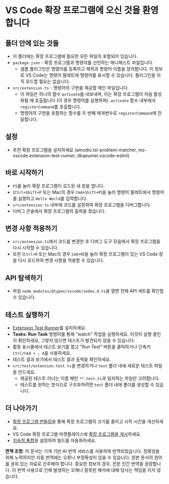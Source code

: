 # VS Code 확장 프로그램에 오신 것을 환영합니다

## 폴더 안에 있는 것들

* 이 폴더에는 확장 프로그램에 필요한 모든 파일이 포함되어 있습니다.
* `package.json` - 확장 프로그램과 명령어를 선언하는 매니페스트 파일입니다.
  * 샘플 플러그인은 명령어를 등록하고 제목과 명령어 이름을 정의합니다. 이 정보로 VS Code는 명령어 팔레트에 명령어를 표시할 수 있습니다. 플러그인을 아직 로드할 필요는 없습니다.
* `src/extension.ts` - 명령어의 구현을 제공할 메인 파일입니다.
  * 이 파일은 하나의 함수 `activate`를 내보내며, 이는 확장 프로그램이 처음 활성화될 때 호출됩니다 (이 경우 명령어를 실행하여). `activate` 함수 내부에서 `registerCommand`를 호출합니다.
  * 명령어의 구현을 포함하는 함수를 두 번째 매개변수로 `registerCommand`에 전달합니다.

## 설정

* 추천 확장 프로그램을 설치하세요 (amodio.tsl-problem-matcher, ms-vscode.extension-test-runner, dbaeumer.vscode-eslint)

## 바로 시작하기

* `F5`를 눌러 확장 프로그램이 로드된 새 창을 엽니다.
* (`Ctrl+Shift+P` 또는 Mac의 경우 `Cmd+Shift+P`)을 눌러 명령어 팔레트에서 명령어를 실행하고 `Hello World`를 입력합니다.
* `src/extension.ts` 내부에 코드를 설정하여 확장 프로그램을 디버그합니다.
* 디버그 콘솔에서 확장 프로그램의 출력을 찾습니다.

## 변경 사항 적용하기

* `src/extension.ts`에서 코드를 변경한 후 디버그 도구 모음에서 확장 프로그램을 다시 시작할 수 있습니다.
* 또한 (`Ctrl+R` 또는 Mac의 경우 `Cmd+R`)을 눌러 확장 프로그램이 있는 VS Code 창을 다시 로드하여 변경 사항을 적용할 수 있습니다.

## API 탐색하기

* 파일 `node_modules/@types/vscode/index.d.ts`을 열면 전체 API 세트를 확인할 수 있습니다.

## 테스트 실행하기

* [Extension Test Runner](https://marketplace.visualstudio.com/items?itemName=ms-vscode.extension-test-runner)를 설치하세요.
* **Tasks: Run Task** 명령어를 통해 "watch" 작업을 실행하세요. 이것이 실행 중인지 확인하세요, 그렇지 않으면 테스트가 발견되지 않을 수 있습니다.
* 활동 표시줄에서 테스트 보기를 열고 "Run Test" 버튼을 클릭하거나 단축키 `Ctrl/Cmd + ; A`을 사용하세요.
* 테스트 결과 보기에서 테스트 결과 출력을 확인하세요.
* `src/test/extension.test.ts`을 변경하거나 `test` 폴더 내에 새로운 테스트 파일을 만드세요.
  * 제공된 테스트 러너는 이름 패턴 `**.test.ts`과 일치하는 파일만 고려합니다.
  * 테스트를 원하는 방식으로 구조화하려면 `test` 폴더 내에 폴더를 생성할 수 있습니다.

## 더 나아가기

* [확장 프로그램 번들링](https://code.visualstudio.com/api/working-with-extensions/bundling-extension)을 통해 확장 프로그램의 크기를 줄이고 시작 시간을 개선하세요.
* VS Code 확장 프로그램 마켓플레이스에 [확장 프로그램을 게시](https://code.visualstudio.com/api/working-with-extensions/publishing-extension)하세요.
* [지속적 통합](https://code.visualstudio.com/api/working-with-extensions/continuous-integration)을 설정하여 빌드를 자동화하세요.

**면책 조항**:
이 문서는 기계 기반 AI 번역 서비스를 사용하여 번역되었습니다. 정확성을 위해 노력하지만 자동 번역에는 오류나 부정확성이 있을 수 있습니다. 원본 문서의 원어를 권위 있는 자료로 간주해야 합니다. 중요한 정보의 경우, 전문 인간 번역을 권장합니다. 이 번역 사용으로 인해 발생하는 오해나 잘못된 해석에 대해 당사는 책임을 지지 않습니다.